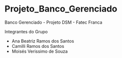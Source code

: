 # Projeto_Banco_Gerenciado
Banco Gerenciado - Projeto DSM - Fatec Franca

Integrantes do Grupo
- Ana Beatriz Ramos dos Santos
- Camilli Ramos dos Santos
- Moisés Verissimo de Souza 

